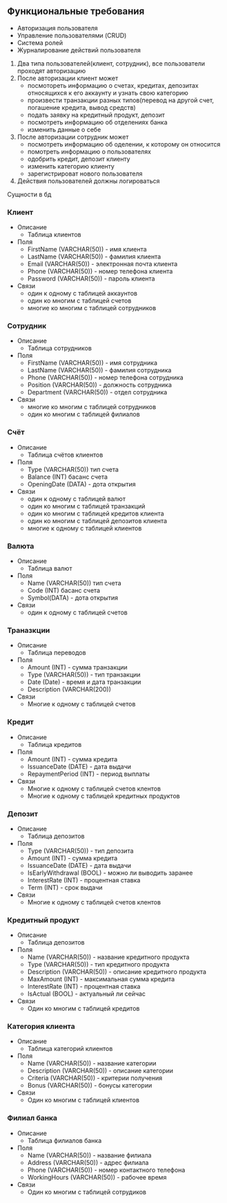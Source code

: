 ## Функциональные требования
* Авторизация пользователя
* Управление пользователями (CRUD)
* Система ролей
* Журналирование действий пользователя

1. Два типа пользователей(клиент, сотрудник), все пользователи проходят авторизацию
2. После авторизации клиент может
   * посмотореть информацию о счетах, кредитах, депозитах относящихся к его аккаунту и узнать свою категорию
   * произвести транзакции разных типов(перевод на другой счет, погашение кредита, вывод средств)
   * подать заявку на кредитный продукт, депозит
   * посмотреть информацию об отделениях банка
   * изменить данные о себе
3. После авторизации сотрудник может
   * посмотреть информацию об оделении, к которому он относится
   * помотреть информацию о пользователях
   * одобрить кредит, депозит клиенту
   * изменить категорию клиенту
   * зарегистрироват нового пользователя
4. Действия пользователей должны логироваться

Сущности в бд
### Клиент
* Описание
  + Таблица клиентов
* Поля
  + FirstName (VARCHAR(50)) - имя клиента
  + LastName (VARCHAR(50)) - фамилия клиента
  + Email (VARCHAR(50)) - электронная почта клиента
  + Phone (VARCHAR(50)) - номер телефона клиента
  + Password (VARCHAR(50)) - пароль клиента
* Связи
  + один к одному с таблицей аккаунтов
  + один ко многим с таблицей счетов
  + многие ко многим с таблицей сотрудников
### Сотрудник
* Описание
  + Таблица сотрудников
* Поля
  + FirstName (VARCHAR(50)) - имя сотрудника
  + LastName (VARCHAR(50)) - фамилия сотрудника
  + Phone (VARCHAR(50)) - номер телефона сотрудника
  + Position (VARCHAR(50)) - должность сотрудника
  + Department (VARCHAR(50)) - отдел сотрудника
* Связи
  + многие ко многим с таблицей сотрудников
  + один ко многим с таблицей филиалов
### Счёт 
* Описание
  + Таблица счётов клиентов
* Поля
  + Type (VARCHAR(50)) тип счета
  + Balance (INT) басанс счета
  + OpeningDate (DATA) - дота открытия
* Связи
  + один к одному с таблицей валют
  + один ко многим с таблицей транзакций
  + один ко многим с таблицей кредитов клиента
  + один ко многим с таблицей депозитов клиента
  + многие к одному с таблицей клиентов
### Валюта
* Описание
  + Таблица валют
* Поля
  + Name (VARCHAR(50)) тип счета
  + Code (INT) басанс счета
  + Symbol(DATA) - дота открытия
* Связи
  + один к одному с таблицей счетов
### Траназкции
* Описание
  + Таблица переводов
* Поля
  + Amount (INT) - сумма транзакции
  + Type (VARCHAR(50)) - тип транзакции
  + Date (Date) - время и дата транзакции
  + Description (VARCHAR(200))
* Связи
  + Многие к одному с таблицей счетов
### Кредит
* Описание
  + Таблица кредитов
* Поля
  + Amount (INT) - сумма кредита
  + IssuanceDate (DATE) - дата выдачи
  + RepaymentPeriod (INT) - период выплаты
* Связи
  + Многие к одному с таблицей счетов клентов
  + Многие к одному с таблицей кредитных продуктов
### Депозит
* Описание
  + Таблица депозитов
* Поля
  + Type (VARCHAR(50)) - тип депозита
  + Amount (INT) - сумма кредита
  + IssuanceDate (DATE) - дата выдачи
  + IsEarlyWithdrawal (BOOL) - можно ли выводить заранее
  + InterestRate (INT) - процентная ставка
  + Term (INT) - срок выдачи
* Связи
  + Многие к одному с таблицей счетов клентов
### Кредитный продукт
* Описание
  + Таблица депозитов
* Поля
  + Name (VARCHAR(50)) - название кредитного продукта
  + Type (VARCHAR(50)) - тип кредитного продукта
  + Description (VARCHAR(50)) - описание кредитного продукта
  + MaxAmount (INT) - максимальная сумма кредита
  + InterestRate (INT) - процентная ставка
  + IsActual (BOOL) - актуальный ли сейчас
* Связи
  + Один ко многим с таблицей кредитов
### Категория клиента
* Описание
  + Таблица категорий клиентов
* Поля
  + Name (VARCHAR(50)) - название категории
  + Description (VARCHAR(50)) - описание категории
  + Criteria (VARCHAR(50)) - критерии получения
  + Bonus (VARCHAR(50)) - бонусы категории
* Связи
  + Один ко многим с таблицей клиентов
### Филиал банка
* Описание
  + Таблица филиалов банка
* Поля
  + Name (VARCHAR(50)) - название филиала
  + Address (VARCHAR(50)) - адрес филиала
  + Phone (VARCHAR(50)) - номер контактного телефона
  + WorkingHours (VARCHAR(50)) - рабочее время
* Связи
  + Один ко многим с таблицей сотрудиков
